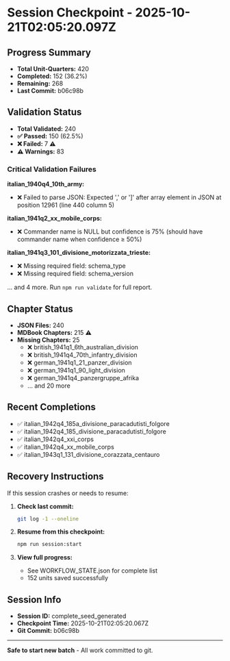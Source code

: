 # Session Checkpoint - 2025-10-21T02:05:20.097Z

## Progress Summary

- **Total Unit-Quarters:** 420
- **Completed:** 152 (36.2%)
- **Remaining:** 268
- **Last Commit:** b06c98b

## Validation Status

- **Total Validated:** 240
- **✅ Passed:** 150 (62.5%)
- **❌ Failed:** 7 ⚠️
- **⚠️ Warnings:** 83

### Critical Validation Failures

**italian_1940q4_10th_army:**
  - ❌ Failed to parse JSON: Expected ',' or ']' after array element in JSON at position 12961 (line 440 column 5)

**italian_1941q2_xx_mobile_corps:**
  - ❌ Commander name is NULL but confidence is 75% (should have commander name when confidence ≥ 50%)

**italian_1941q3_101_divisione_motorizzata_trieste:**
  - ❌ Missing required field: schema_type
  - ❌ Missing required field: schema_version

... and 4 more. Run `npm run validate` for full report.

## Chapter Status

- **JSON Files:** 240
- **MDBook Chapters:** 215 ⚠️
- **Missing Chapters:** 25
  - ❌ british_1941q1_6th_australian_division
  - ❌ british_1941q4_70th_infantry_division
  - ❌ german_1941q1_21_panzer_division
  - ❌ german_1941q1_90_light_division
  - ❌ german_1941q4_panzergruppe_afrika
  - ... and 20 more

## Recent Completions

- ✅ italian_1942q4_185a_divisione_paracadutisti_folgore
- ✅ italian_1942q4_185_divisione_paracadutisti_folgore
- ✅ italian_1942q4_xxi_corps
- ✅ italian_1942q4_xx_mobile_corps
- ✅ italian_1943q1_131_divisione_corazzata_centauro

## Recovery Instructions

If this session crashes or needs to resume:

1. **Check last commit:**
   ```bash
   git log -1 --oneline
   ```

2. **Resume from this checkpoint:**
   ```bash
   npm run session:start
   ```

3. **View full progress:**
   - See WORKFLOW_STATE.json for complete list
   - 152 units saved successfully

## Session Info

- **Session ID:** complete_seed_generated
- **Checkpoint Time:** 2025-10-21T02:05:20.067Z
- **Git Commit:** b06c98b

---

**Safe to start new batch** - All work committed to git.
